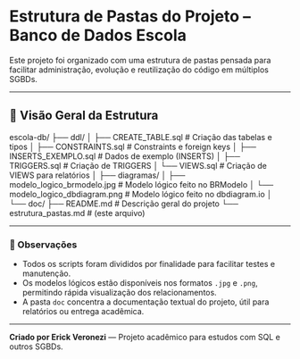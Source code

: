 # Estrutura de Pastas do Projeto – Banco de Dados Escola

Este projeto foi organizado com uma estrutura de pastas pensada para facilitar administração, evolução e reutilização do código em múltiplos SGBDs.

---

## 📁 Visão Geral da Estrutura

escola-db/
├── ddl/
│ ├── CREATE_TABLE.sql # Criação das tabelas e tipos
│ ├── CONSTRAINTS.sql # Constraints e foreign keys
│ ├── INSERTS_EXEMPLO.sql # Dados de exemplo (INSERTS)
│ ├── TRIGGERS.sql # Criação de TRIGGERS
│ └── VIEWS.sql # Criação de VIEWS para relatórios
│
├── diagramas/
│ ├── modelo_logico_brmodelo.jpg # Modelo lógico feito no BRModelo
│ └── modelo_logico_dbdiagram.png # Modelo lógico feito no dbdiagram.io
│
└── doc/
├── README.md # Descrição geral do projeto
└── estrutura_pastas.md # (este arquivo)


---

### 📌 Observações

- Todos os scripts foram divididos por finalidade para facilitar testes e manutenção.
- Os modelos lógicos estão disponíveis nos formatos `.jpg` e `.png`, permitindo rápida visualização dos relacionamentos.
- A pasta `doc` concentra a documentação textual do projeto, útil para relatórios ou entrega acadêmica.

---

**Criado por Erick Veronezi** — Projeto acadêmico para estudos com SQL e outros SGBDs.
